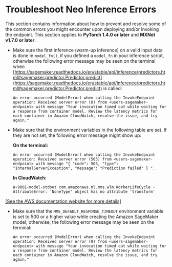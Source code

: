 # Troubleshoot Neo Inference Errors<a name="neo-troubleshooting-inference"></a>

This section contains information about how to prevent and resolve some of the common errors you might encounter upon deploying and/or invoking the endpoint\. This section applies to **PyTorch 1\.4\.0 or later** and **MXNet v1\.7\.0 or later**\. 
+ Make sure the first inference \(warm\-up inference\) on a valid input data is done in `model_fn()`, if you defined a `model_fn` in your inference script, otherwise the following error message may be seen on the terminal when [https://sagemaker.readthedocs.io/en/stable/api/inference/predictors.html#sagemaker.predictor.Predictor.predict](https://sagemaker.readthedocs.io/en/stable/api/inference/predictors.html#sagemaker.predictor.Predictor.predict) is called: 

  ```
  An error occurred (ModelError) when calling the InvokeEndpoint operation: Received server error (0) from <users-sagemaker-endpoint> with message "Your invocation timed out while waiting for a response from container model. Review the latency metrics for each container in Amazon CloudWatch, resolve the issue, and try again."                
  ```
+ Make sure that the environment variables in the following table are set\. If they are not set, the following error message might show up: 

  **On the terminal:**

  ```
  An error occurred (ModelError) when calling the InvokeEndpoint operation: Received server error (503) from <users-sagemaker-endpoint> with message "{ "code": 503, "type": "InternalServerException", "message": "Prediction failed" } ".
  ```

  **In CloudWatch:**

  ```
  W-9001-model-stdout com.amazonaws.ml.mms.wlm.WorkerLifeCycle - AttributeError: 'NoneType' object has no attribute 'transform'
  ```    
[\[See the AWS documentation website for more details\]](http://docs.aws.amazon.com/sagemaker/latest/dg/neo-troubleshooting-inference.html)
+ Make sure that the `MMS_DEFAULT_RESPONSE_TIMEOUT` environment variable is set to 500 or a higher value while creating the Amazon SageMaker model; otherwise, the following error message may be seen on the terminal: 

  ```
  An error occurred (ModelError) when calling the InvokeEndpoint operation: Received server error (0) from <users-sagemaker-endpoint> with message "Your invocation timed out while waiting for a response from container model. Review the latency metrics for each container in Amazon CloudWatch, resolve the issue, and try again."
  ```